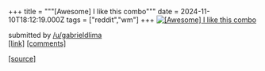 +++
title = """[Awesome] I like this combo"""
date = 2024-11-10T18:12:19.000Z
tags = ["reddit","wm"]
+++
[![[Awesome] I like this combo](https://preview.redd.it/1u2yq8qj740e1.png?width=640&crop=smart&auto=webp&s=5a0e2064624790efcf618705ff44185515cc1961 "[Awesome] I like this combo")](https://www.reddit.com/r/unixporn/comments/1go6vfw/awesome_i_like_this_combo/)

submitted by [/u/gabrieldlima](https://www.reddit.com/user/gabrieldlima)  
[\[link\]](https://i.redd.it/1u2yq8qj740e1.png) [\[comments\]](https://www.reddit.com/r/unixporn/comments/1go6vfw/awesome_i_like_this_combo/)

[[source]](https://www.reddit.com/r/unixporn/comments/1go6vfw/awesome_i_like_this_combo/)
